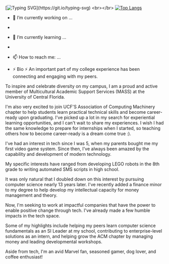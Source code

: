 [![Typing SVG](https://readme-typing-svg.demolab.com?font=Fira+Code&size=18&duration=3000&pause=600&vCenter=true&width=435&lines=Welcome%2C+my+name+is+Jason+Saini!;3rd+Year+CS+Student+at+UCF;Treasurer+of+UCF's+ACM+Chapter;I+love+programming+%26+terrible+jokes;Why+do+Java+programmers+need+glasses%3F;Because+they+can't+C%23.;My+girlfriend+is+the+root+of+-100+.;A+solid+10+but+also+imaginary.)](https://git.io/typing-svg)
<br></br>
[![Top Langs](https://github-readme-stats.vercel.app/api/top-langs/?username=jasonsaini)](https://github.com/anuraghazra/github-readme-stats)
- 🔭 I’m currently working on ...
- 
- 🌱 I’m currently learning ...
- 
- 📫 How to reach me: ...

- ⚡ Bio ⚡
An important part of my college experience has been connecting and engaging with my peers.

To inspire and celebrate diversity on my campus, I am a proud and active member of Multicultural Academic Support Services (MASS) at the University of Central Florida. 

I'm also very excited to join UCF'S Association of Computing Machinery chapter to help students learn practical technical skills and become career-ready upon graduating.
I've picked up a lot in my search for experiential learning opportunities, and I can't wait to share my experiences. 
I wish I had the same knowledge to prepare for internships when I started, so teaching others how to become career-ready is a dream come true :). 

I've had an interest in tech since I was 5, when my parents bought me my first video game system. 
Since then, I've always been amazed by the capability and development of modern technology. 

My specific interests have ranged from developing LEGO robots in the 8th grade to writing automated SMS scripts in high school. 

It was only natural that I doubled down on this interest by pursuing computer science nearly 13 years later. 
I've recently added a finance minor to my degree to help develop my intellectual capacity for money management and theory.

Now, I'm seeking to work at impactful companies that have the power to enable positive change through tech. I've already made a few humble impacts in the tech space. 

Some of my highlights include helping my peers learn computer science fundamentals as an SI Leader at my school, contributing to enterprise-level solutions as an intern, and helping grow the ACM chapter by managing money and leading developmental workshops.

Aside from tech, I'm an avid Marvel fan, seasoned gamer, dog lover, and coffee enthusiast!
